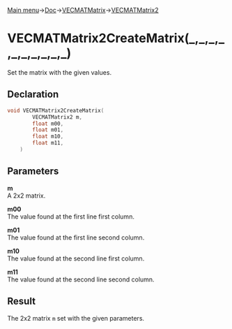 [Main menu](../../../../Readme.md)->[Doc](../../../VECMATKit.md)->[VECMATMatrix](../../VECMATMatrix.md)->[VECMATMatrix2](../../VECMATMatrix2.md)

# VECMATMatrix2CreateMatrix(\_,\_,\_,\_,\_,\_,\_,\_,\_,\_)
Set the matrix with the given values.

## **Declaration**
```C
void VECMATMatrix2CreateMatrix(
		VECMATMatrix2 m,
		float m00,
		float m01,
		float m10,
		float m11,
	)
```


## **Parameters**
**m**  
A 2x2 matrix.

**m00**  
The value found at the first line first column.

**m01**  
The value found at the first line second column.

**m10**  
The value found at the second line first column.

**m11**  
The value found at the second line second column.


## **Result**
The 2x2 matrix `m` set with the given parameters.
